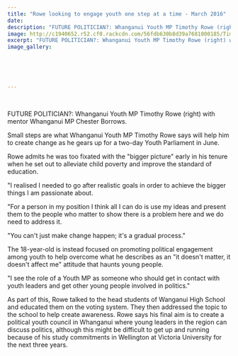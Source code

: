 ```yaml
---
title: "Rowe looking to engage youth one step at a time - March 2016"
date: 
description: "FUTURE POLITICIAN?: Whanganui Youth MP Timothy Rowe (right) with mentor Whanganui MP Chester Borrows, article from Wanganui Chronicle on 31/3/16..."
image: http://c1940652.r52.cf0.rackcdn.com/56fdb630b8d39a7681000185/Timothy-Rowe--mentor-Chester-Borrows-31.3.16-ex-student.jpg
excerpt: "FUTURE POLITICIAN?: Whanganui Youth MP Timothy Rowe (right) with mentor Whanganui MP Chester Borrows..."
image_gallery:
    
    
    
    
    
---
```


<p>&nbsp;</p>
<p><span>FUTURE POLITICIAN?: Whanganui Youth MP Timothy Rowe (right) with mentor Whanganui MP Chester Borrows.</span></p>
<p>Small steps are what Whanganui Youth MP Timothy Rowe says will help him to create change as he gears up for a two-day Youth Parliament in June.</p>
<p>Rowe admits he was too fixated with the "bigger picture" early in his tenure when he set out to alleviate child poverty and improve the standard of education.</p>
<p>"I realised I needed to go after realistic goals in order to achieve the bigger things I am passionate about.</p>
<p>"For a person in my position I think all I can do is use my ideas and present them to the people who matter to show there is a problem here and we do need to address it.</p>
<p>"You can't just make change happen; it's a gradual process."</p>
<p>The 18-year-old is instead focused on promoting political engagement among youth to help overcome what he describes as an "it doesn't matter, it doesn't affect me" attitude that haunts young people.</p>
<p>"I see the role of a Youth MP as someone who should get in contact with youth leaders and get other young people involved in politics."</p>
<p>As part of this, Rowe talked to the head students of Wanganui High School and educated them on the voting system. They then addressed the topic to the school to help create awareness. Rowe says his final aim is to create a political youth council in Whanganui where young leaders in the region can discuss politics, although this might be difficult to get up and running because of his study commitments in Wellington at Victoria University for the next three years.</p>

